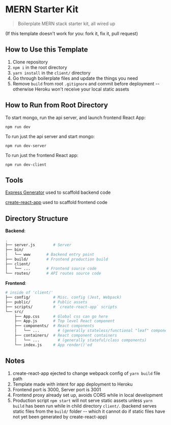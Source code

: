# MERN Starter Kit

> Boilerplate MERN stack starter kit, all wired up

(If this template doesn't work for you: fork it, fix it, pull request)

## How to Use this Template

1. Clone repository
2. `npm i` in the root directory
3. `yarn install` in the `client/` directory
4. Go through boilerplate files and update the things you need
5. Remove `build` from root `.gitignore` and commit before deployment -- otherwise Heroku won't receive your local static assets

## How to Run from Root Directory

To start mongo, run the api server, and launch frontend React App:

`npm run dev`

To run just the api server and start mongo:

`npm run dev-server`

To run just the frontend React app:

`npm run dev-client`

## Tools

[Express Generator](https://expressjs.com/en/starter/generator.html) used to scaffold backend code

[create-react-app](https://reactjs.org/docs/add-react-to-a-new-app.html) used to scaffold frontend code

## Directory Structure

**Backend**:

```sh
.
├── server.js        # Server
├── bin/
│   └── www       # Backend entry point
├── build/        # Frontend production build
├── client/
│   └── ...       # Frontend source code
└── routes/       # API routes source code
```

**Frontend**:

```sh
# inside of 'client/'
├── config/          # Misc. config (Jest, Webpack)
├── public/          # Public assets
├── scripts/         # `create-react-app` scripts
└── src/
    ├── App.css      # Global css can go here
    ├── App.js       # Top level React component
    ├── components/  # React components
    │   └── ...        # (generally stateless/functional "leaf" components)
    ├── containers/  # React component containers
    │   └── ...        # (generally stateful/class components)
    └── index.js     # App render()'ed
```

## Notes

1. create-react-app ejected to change webpack config of `yarn build` file path
2. Template made with intent for app deployment to Heroku
3. Frontend port is 3000, Server port is 3001
4. Frontend proxy already set up, avoids CORS while in local development
5. Production script `npm start` will not serve static assets unless `yarn build` has been run while in child directory `client/`. (backend serves static files from the `build/` folder -- which it cannot do if static files have not yet been generated by create-react-app)
